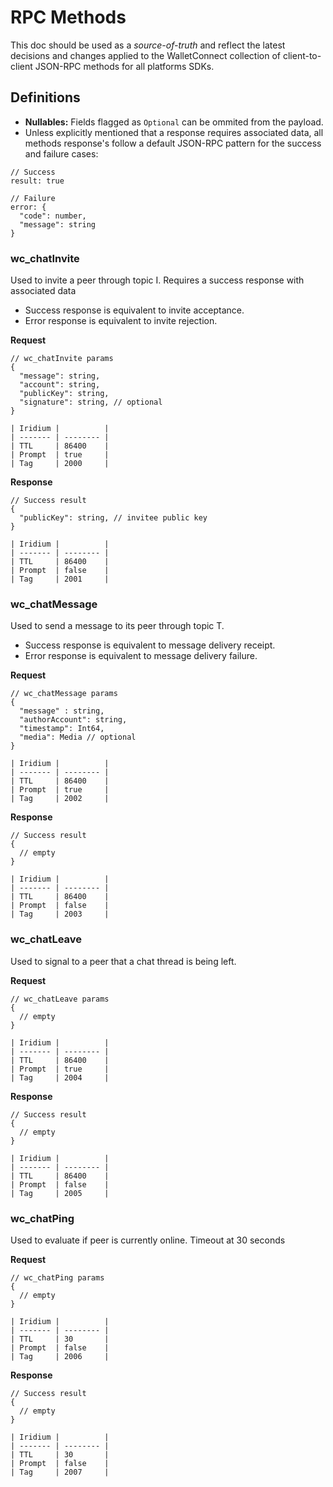 # RPC Methods

This doc should be used as a _source-of-truth_ and reflect the latest decisions and changes applied to the WalletConnect collection of client-to-client JSON-RPC methods for all platforms SDKs.

## Definitions

- **Nullables:** Fields flagged as `Optional` can be ommited from the payload.
- Unless explicitly mentioned that a response requires associated data, all methods response's follow a default JSON-RPC pattern for the success and failure cases:

```jsonc
// Success
result: true

// Failure
error: {
  "code": number,
  "message": string
}
```

### wc_chatInvite

Used to invite a peer through topic I. Requires a success response with associated data

- Success response is equivalent to invite acceptance.
- Error response is equivalent to invite rejection.

**Request**

```jsonc
// wc_chatInvite params
{
  "message": string,
  "account": string,
  "publicKey": string,
  "signature": string, // optional
}

| Iridium |          |
| ------- | -------- |
| TTL     | 86400    |
| Prompt  | true     |
| Tag     | 2000     |

```

**Response**

```jsonc
// Success result
{
  "publicKey": string, // invitee public key
}

| Iridium |          |
| ------- | -------- |
| TTL     | 86400    |
| Prompt  | false    |
| Tag     | 2001     |
```

### wc_chatMessage

Used to send a message to its peer through topic T.

- Success response is equivalent to message delivery receipt.
- Error response is equivalent to message delivery failure.

**Request**

```jsonc
// wc_chatMessage params
{
  "message" : string,
  "authorAccount": string,
  "timestamp": Int64,
  "media": Media // optional
}

| Iridium |          |
| ------- | -------- |
| TTL     | 86400    |
| Prompt  | true     |
| Tag     | 2002     |
```

**Response**

```jsonc
// Success result
{
  // empty
}

| Iridium |          |
| ------- | -------- |
| TTL     | 86400    |
| Prompt  | false    |
| Tag     | 2003     |
```

### wc_chatLeave

Used to signal to a peer that a chat thread is being left.

**Request**

```jsonc
// wc_chatLeave params
{
  // empty
}

| Iridium |          |
| ------- | -------- |
| TTL     | 86400    |
| Prompt  | true     |
| Tag     | 2004     |
```

**Response**

```jsonc
// Success result
{
  // empty
}

| Iridium |          |
| ------- | -------- |
| TTL     | 86400    |
| Prompt  | false    |
| Tag     | 2005     |
```

### wc_chatPing

Used to evaluate if peer is currently online. Timeout at 30 seconds

**Request**

```jsonc
// wc_chatPing params
{
  // empty
}

| Iridium |          |
| ------- | -------- |
| TTL     | 30       |
| Prompt  | false    |
| Tag     | 2006     |
```

**Response**

```jsonc
// Success result
{
  // empty
}

| Iridium |          |
| ------- | -------- |
| TTL     | 30       |
| Prompt  | false    |
| Tag     | 2007     |
```
